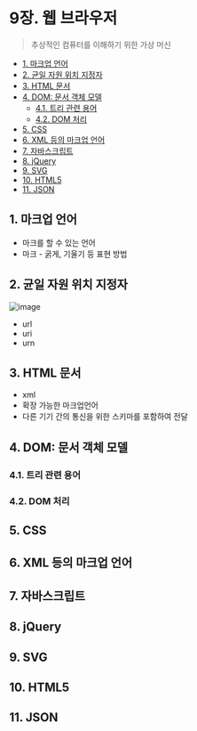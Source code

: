 # 9장. 웹 브라우저

> 추상적인 컴퓨터를 이해하기 위한 가상 머신

- [1. 마크업 언어](#1-마크업-언어)
- [2. 균일 자원 위치 지정자](#2-균일-자원-위치-지정자)
- [3. HTML 문서](#3-html-문서)
- [4. DOM: 문서 객체 모델](#4-dom-문서-객체-모델)
  - [4.1. 트리 관련 용어](#41-트리-관련-용어)
  - [4.2. DOM 처리](#42-dom-처리)
- [5. CSS](#5-css)
- [6. XML 등의 마크업 언어](#6-xml-등의-마크업-언어)
- [7. 자바스크립트](#7-자바스크립트)
- [8. jQuery](#8-jquery)
- [9. SVG](#9-svg)
- [10. HTML5](#10-html5)
- [11. JSON](#11-json)

## 1. 마크업 언어

- 마크를 할 수 있는 언어
- 마크 - 굵게, 기울기 등 표현 방법

## 2. 균일 자원 위치 지정자

![image](https://github.com/jhyuk316/study/assets/94343223/70f7119e-d5f8-4806-9405-3218d971ed48)

- url
- uri
- urn

## 3. HTML 문서

- xml
- 확장 가능한 마크업언어
- 다른 기기 간의 통신을 위한 스키마를 포함하여 전달

## 4. DOM: 문서 객체 모델

### 4.1. 트리 관련 용어

### 4.2. DOM 처리

## 5. CSS

## 6. XML 등의 마크업 언어

## 7. 자바스크립트

## 8. jQuery

## 9. SVG

## 10. HTML5

## 11. JSON
